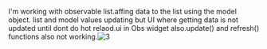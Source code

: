 I'm working with observable list.affing data to the list using the model object. list and model values updating but UI where getting data is not updated until dont do hot relaod.ui in Obs widget also.update() and refresh() functions also not working.![3](https://user-images.githubusercontent.com/75672813/190578605-29e0b7e9-db89-4176-ad8c-ec5686d2e337.PNG)
